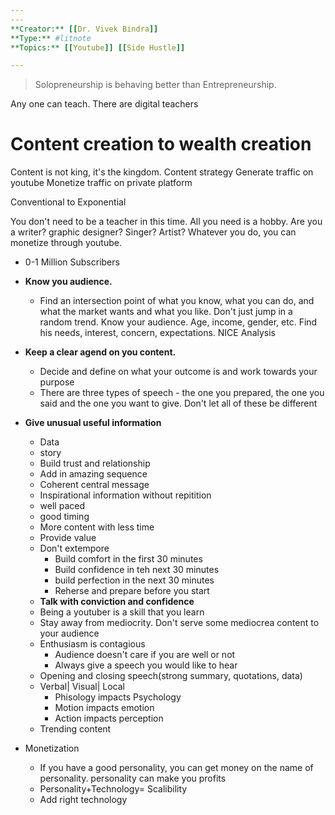 ```yaml
---
---
**Creator:** [[Dr. Vivek Bindra]]
**Type:** #litnote 
**Topics:** [[Youtube]] [[Side Hustle]]

---
```


> Solopreneurship is behaving better than Entrepreneurship.

Any one can teach. There are digital teachers

# Content creation to wealth creation
Content is not king, it's the kingdom.
 Content strategy
 Generate traffic on youtube
 Monetize traffic on private platform
 
Conventional to Exponential

You don't need to be a teacher in this time. All you need is a hobby. Are you a writer? graphic designer? Singer? Artist? Whatever you do, you can monetize through youtube.

- 0-1 Million Subscribers
 - **Know you audience.** 
	 - Find an intersection point of what you know, what you can do, and what the market wants and what you like. Don't just jump in a random trend. Know your audience. Age, income, gender, etc. Find his needs, interest, concern, expectations. NICE Analysis
 
 - **Keep a clear agend on you content.** 
	 - Decide and define on what your outcome is and work towards your purpose
	 - There are three types of speech - the one you prepared, the one you said and the one you want to give. Don't let all of these be different
 - **Give unusual useful information**
	 - Data 
	 - story
	 - Build trust and relationship
	 - Add in amazing sequence
	 - Coherent central message
	 - Inspirational information without repitition
	 - well paced
	 - good timing
	 - More content with less time
	 - Provide value
	 - Don't extempore
		 - Build comfort in the first 30 minutes
		 - Build confidence in teh next 30 minutes
		 - build perfection in the next 30 minutes
		 - Reherse and prepare before you start
	 - **Talk with conviction and confidence**
	 - Being a youtuber is a skill that you learn 
	 - Stay away from mediocrity. Don't serve some mediocrea content to your audience
	 - Enthusiasm is contagious
		 - Audience doesn't care if you are well or not
		 - Always give a speech you would like to hear
	 - Opening and closing speech(strong summary, quotations, data)
	 - Verbal| Visual| Local
		 - Phisology impacts Psychology
		 - Motion impacts emotion
		 - Action impacts perception
	 - Trending content

- Monetization
	- If you have a good personality, you can get money on the name of personality. personality can make you profits
	- Personality+Technology= Scalibility
	- Add right technology
	 